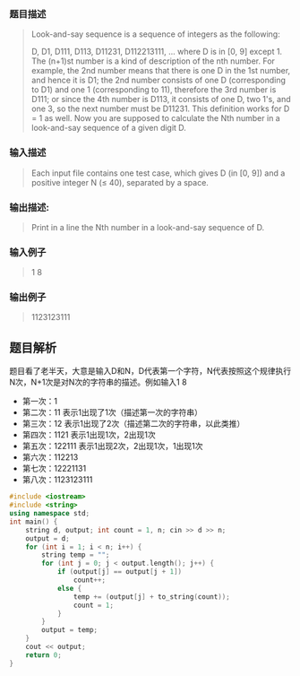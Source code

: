 ### 题目描述

> Look-and-say sequence is a sequence of integers as the following:
>
>D, D1, D111, D113, D11231, D112213111, ...
where D is in [0, 9] except 1. The (n+1)st number is a kind of description of the nth number. For example, the 2nd number means that there is one D in the 1st number, and hence it is D1; the 2nd number consists of one D (corresponding to D1) and one 1 (corresponding to 11), therefore the 3rd number is D111; or since the 4th number is D113, it consists of one D, two 1's, and one 3, so the next number must be D11231. This definition works for D = 1 as well. Now you are supposed to calculate the Nth number in a look-and-say sequence of a given digit D.

### 输入描述

> Each input file contains one test case, which gives D (in [0, 9]) and a positive integer N (≤ 40), separated by a space.


### 输出描述:
> Print in a line the Nth number in a look-and-say sequence of D.

### 输入例子
> 1 8

### 输出例子
> 1123123111

## 题目解析
题目看了老半天，大意是输入D和N，D代表第一个字符，N代表按照这个规律执行N次，N+1次是对N次的字符串的描述。例如输入1 8

- 第一次：1
- 第二次：11 表示1出现了1次（描述第一次的字符串）
- 第三次：12 表示1出现了2次（描述第二次的字符串，以此类推）
- 第四次：1121 表示1出现1次，2出现1次
- 第五次：122111 表示1出现2次，2出现1次，1出现1次
- 第六次：112213
- 第七次：12221131
- 第八次：1123123111

```C++
#include <iostream>
#include <string>
using namespace std;
int main() {
	string d, output; int count = 1, n; cin >> d >> n;
	output = d;
	for (int i = 1; i < n; i++) {
		string temp = "";
		for (int j = 0; j < output.length(); j++) {
			if (output[j] == output[j + 1])
				count++;
			else {
				temp += (output[j] + to_string(count));
				count = 1;
			}
		}
		output = temp;
	}
	cout << output;
	return 0;
}
```